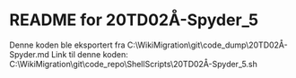 # README for 20TD02Å-Spyder_5
Denne koden ble eksportert fra C:\WikiMigration\git\code_dump\20TD02Å-Spyder.md
Link til denne koden: C:\WikiMigration\git\code_repo\ShellScripts\20TD02Å-Spyder_5.sh
